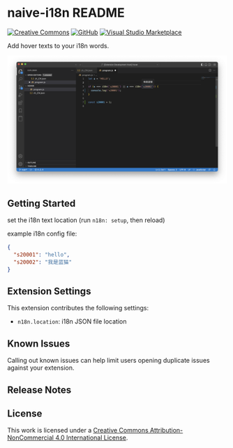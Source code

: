 # naive-i18n README

[![Creative Commons](https://flat.badgen.net/badge/license/CC-BY-NC-4.0/orange)](https://creativecommons.org/licenses/by-nc/4.0/)
[![GitHub](https://flat.badgen.net/github/release/gnosis23/vscode-naive-i18n/)](https://github.com/gnosis23/vscode-naive-i18n/releases)
[![Visual Studio Marketplace](https://vsmarketplacebadge.apphb.com/installs-short/BohaoWang.naive-i18n.svg?style=flat-square)](https://marketplace.visualstudio.com/items?itemName=BohaoWang.naive-i18n)

Add hover texts to your i18n words.

![naive-i18n](./imgs/screenshot2.png)

## Getting Started
set the i18n text location (run `n18n: setup`, then reload)

example i18n config file:
```json
{
  "s20001": "hello",
  "s20002": "我是蓝猫"
}
```

## Extension Settings

This extension contributes the following settings:

* `n18n.location`: i18n JSON file location

## Known Issues

Calling out known issues can help limit users opening duplicate issues against your extension.

## Release Notes

## License

This work is licensed under a [Creative Commons Attribution-NonCommercial 4.0 International License](https://creativecommons.org/licenses/by-nc/4.0/).
